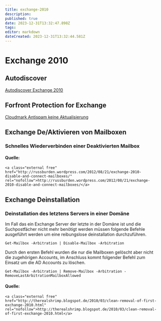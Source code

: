 ```yaml
---
title: exchange-2010
description: 
published: true
date: 2023-12-31T13:32:47.898Z
tags: 
editor: markdown
dateCreated: 2023-12-31T13:32:44.581Z
---
```


# Exchange 2010

## <span class="mw-headline" id="bkmrk-autodiscover-1">Autodiscover</span>

[Autodiscover Exchange 2010](https://wiki.eidolf.de/index.php/Autodiscover_Exchange_2010 "Autodiscover Exchange 2010")

## <span class="mw-headline" id="bkmrk-forfront-protection--1">Forfront Protection for Exchange</span>

[Cloudmark Antispam keine Aktualisierung](https://wiki.eidolf.de/index.php/Cloudmark_Antispam_keine_Aktualisierung "Cloudmark Antispam keine Aktualisierung")

## <span id="bkmrk-"></span><span class="mw-headline" id="bkmrk-exchange-de%2Faktivier-1">Exchange De/Aktivieren von Mailboxen</span>

### <span class="mw-headline" id="bkmrk-schnelles-wiederverb-1">Schnelles Wiederverbinden einer Deaktivierten Mailbox</span>

#### <span class="mw-headline" id="bkmrk-quelle%3A-1">Quelle:</span>

```
<a class="external free" href="http://russburden.wordpress.com/2012/08/21/exchange-2010-disable-and-connect-mailboxes/" rel="nofollow">http://russburden.wordpress.com/2012/08/21/exchange-2010-disable-and-connect-mailboxes/</a>
```

## <span class="mw-headline" id="bkmrk-exchange-deinstallat-1">Exchange Deinstallation</span>

### <span id="bkmrk--1"></span><span class="mw-headline" id="bkmrk-deinstallation-des-l-1">Deinstallation des letztens Servers in einer Domäne</span>

Im Fall das ein Exchange Server der letzte in der Domäne ist und die Suchpostfächer nicht mehr benötigt werden müssen folgende Befehle ausgeführt werden um eine reibungslose deinstallation durchzuführen.

```
Get-Mailbox -Arbitration | Disable-Mailbox -Arbitration
```

Durch den ersten Befehl wurden die nur die Mailboxen gelöscht aber nicht die zugehörigen Accounts, im Anschluss kommt folgender Befehl zum Einsatz um die AD Accounts zu löschen.

```
Get-Mailbox -Arbitration | Remove-Mailbox -Arbitration -RemoveLastArbitrationMailboxAllowed
```

#### <span class="mw-headline" id="bkmrk-quelle%3A-3">Quelle:</span>

```
<a class="external free" href="http://therealshrimp.blogspot.de/2010/03/clean-removal-of-first-exchange-2010.html" rel="nofollow">http://therealshrimp.blogspot.de/2010/03/clean-removal-of-first-exchange-2010.html</a>
```
